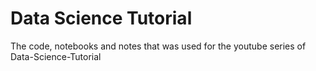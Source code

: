 # Data Science Tutorial
The code, notebooks and notes that was used for the youtube series of Data-Science-Tutorial
